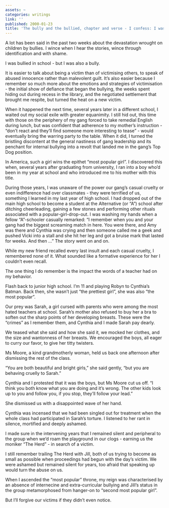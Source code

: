 ```yaml
---
assets: ~
categories: writings
link: ''
published: 2000-01-23
title: 'The bully and the bullied, chapter and verse - I confess: I was cruel in school'
---
```

A lot has been said in the past two weeks about the devastation wrought
on children by bullies. I wince when I hear the stories, wince through
identification and with shame.

I was bullied in school - but I was also a bully.

It is easier to talk about being a victim than of victimising others, to
speak of abused innocence rather than malevolent guilt. It’s also easier
because I remember so much more about the emotions and strategies of
victimisation - the initial show of defiance that began the bullying,
the weeks spent hiding out during recess in the library, and the
negotiated settlement that brought me respite, but turned the heat on a
new victim.

When it happened the next time, several years later in a different
school, I waited out my social exile with greater equanimity. I still
hid out, this time with those on the periphery of my gang forced to take
remedial English during lunch, but was confident that adherence to my
mother’s instruction - “don’t react and they’ll find someone more
interesting to tease” - would eventually bring the warring party to the
table. When it did, I turned the bristling discontent at the general
nastiness of gang leadership and its penchant for internal bullying into
a revolt that landed me in the gang’s Top Dog position.

In America, such a girl wins the epithet “most popular girl”. I
discovered this when, several years after graduating from university, I
ran into a boy who’d been in my year at school and who introduced me to
his mother with this title.

During those years, I was unaware of the power our gang’s casual cruelty
or even indifference had over classmates - they were terrified of us,
something I learned in my last year of high school. I had dropped out of
the main high school to become a student at the Alternative (or “A”)
school after ditching cheerleading, gaining a few stones and performing
other rituals associated with a popular-girl-drop-out. I was washing my
hands when a fellow “A”-schooler casually remarked: “I remember when you
and your gang had the biggest screaming match in here. You were there,
and Amy was there and Cynthia was crying and then someone called me a
geek and pushed Vicki into a stall and she hit her leg and got a bruise
mark that lasted for weeks. And then …” The story went on and on.

While my new friend recalled every last insult and each casual cruelty,
I remembered none of it. What sounded like a formative experience for
her I couldn’t even recall.

The one thing I do remember is the impact the words of a teacher had on
my behavior.

Flash back to junior high school. I’m 11 and playing Robyn to Cynthia’s
Batman. Back then, she wasn’t just “the prettiest girl”, she was also
“the most popular”.

Our prey was Sarah, a girl cursed with parents who were among the most
hated teachers at school. Sarah’s mother also refused to buy her a bra
to soften out the sharp points of her developing breasts. These were the
“crimes” as I remember them, and Cynthia and I made Sarah pay dearly.

We teased what she said and how she said it, we mocked her clothes, and
the size and wantonness of her breasts. We encouraged the boys, all
eager to curry our favor, to give her titty twisters.

Ms Moore, a kind grandmotherly woman, held us back one afternoon after
dismissing the rest of the class.

“You are both beautiful and bright girls,” she said gently, “but you are
behaving cruelly to Sarah.”

Cynthia and I protested that it was the boys, but Ms Moore cut us off.
“I think you both know what you are doing and it’s wrong. The other kids
look up to you and follow you, if you stop, they’ll follow your lead.”

She dismissed us with a disappointed wave of her hand.

Cynthia was incensed that we had been singled out for treatment when the
whole class had participated in Sarah’s torture. I listened to her rant
in silence, mortified and deeply ashamed.

I made sure in the intervening years that I remained silent and
peripheral to the group when we’d roam the playground in our clogs -
earning us the moniker “The Herd” - in search of a victim.

I still remember trailing The Herd with Jill, both of us trying to
become as small as possible when proceedings had begun with the day’s
victim. We were ashamed but remained silent for years, too afraid that
speaking up would turn the abuse on us.

When I ascended the “most popular” throne, my reign was characterised by
an absence of internecine and extra-curricular bullying and Jill’s
status in the group metamorphosed from hanger-on to “second most popular
girl”.

But I’ll forgive our victims if they didn’t even notice.